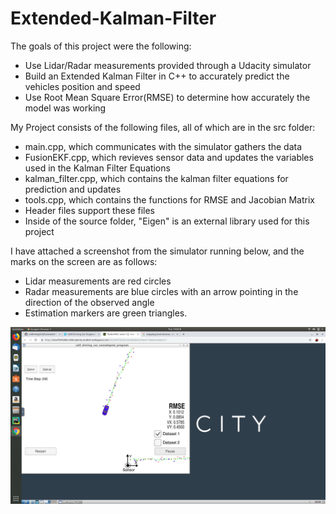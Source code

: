 [//]: # (Image References)

[image1]: ./Images/EKF-1.png "Simulator"

# Extended-Kalman-Filter
The goals of this project were the following:
* Use Lidar/Radar measurements provided through a Udacity simulator
* Build an Extended Kalman Filter in C++ to accurately predict the vehicles position and speed
* Use Root Mean Square Error(RMSE) to determine how accurately the model was working 

My Project consists of the following files, all of which are in the src folder:
* main.cpp, which communicates with the simulator gathers the data
* FusionEKF.cpp, which revieves sensor data and updates the variables used in the Kalman Filter Equations
* kalman_filter.cpp, which contains the kalman filter equations for prediction and updates
* tools.cpp, which contains the functions for RMSE and Jacobian Matrix
* Header files support these files
* Inside of the source folder, "Eigen" is an external library used for this project

I have attached a screenshot from the simulator running below, and the marks on the screen are as follows:
* Lidar measurements are red circles
* Radar measurements are blue circles with an arrow pointing in the direction of the observed angle
* Estimation markers are green triangles.

![alt text][image1]

